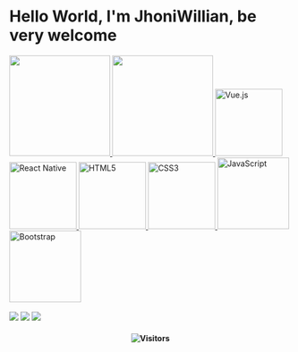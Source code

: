 # Hello World, I'm JhoniWillian, be very welcome

<section>
  <a href="https://github.com/JhoniWillian">
  <img height="180em" src="https://github-readme-stats.vercel.app/api?username=JhoniWillian&show_icons=true&theme=tokyonight&include_all_commits=true&count_private=true"/>
  <img height="180em" src="https://github-readme-stats.vercel.app/api/top-langs/?username=JhoniWillian&layout=compact&langs_count=6&theme=tokyonight"/>
  <img src="https://img.icons8.com/color/2x/vue-js.png" width="120" alt="Vue.js">
  <img src="https://upload.wikimedia.org/wikipedia/commons/thumb/a/a7/React-icon.svg/539px-React-icon.svg.png" width="120" alt="React Native">
  <img src="https://img.icons8.com/color/2x/html-5.png" width="120" alt="HTML5">
  <img src="https://img.icons8.com/color/2x/css3.png" width="120" alt="CSS3">
  <img src="https://static.vecteezy.com/system/resources/previews/027/127/560/non_2x/javascript-logo-javascript-icon-transparent-free-png.png" width="128" alt="JavaScript">
  <img src="https://img.icons8.com/color/2x/bootstrap.png" width="128" alt="Bootstrap">
</section>

<br>

<div> 
  <a href="https://www.instagram.com/" target="_blank"><img src="https://img.shields.io/badge/-Instagram-%23E4405F?style=for-the-badge&logo=instagram&logoColor=white" target="_blank"></a>
  <a href = "mailto: jhoniwillianguata@gmai.com"><img src="https://img.shields.io/badge/-Gmail-%23333?style=for-the-badge&logo=gmail&logoColor=white" target="_blank"></a>
  <a href="https://www.linkedin.com/in/" target="_blank"><img src="https://img.shields.io/badge/-LinkedIn-%230077B5?style=for-the-badge&logo=linkedin&logoColor=white" target="_blank"></a> 
</div>
<h4 align="center">
    
![Visitors](https://api.visitorbadge.io/api/visitors?path=https%3A%2F%2Fgithub.com%2FJhoniWillian&labelColor=%23151515&countColor=%2392d534)

</h4>
